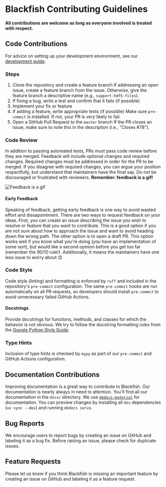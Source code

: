 # Blackfish Contributing Guidelines

**All  contributions are welcome as long as everyone involved is treated with respect.**

## Code Contributions
For advice on setting up your development environment, see our [development guide](https://princeton-ddss.github.io/blackfish/contrib).

### Steps
1. Clone the repository and create a feature branch
If addressing an open issue, create a feature branch from the issue. Otherwise, give the feature branch a descriptive name (e.g., `support-hdf5-files`).
2. If fixing a bug, write a test and confirm that it fails (if possible)
3. Implement your fix or feature
4. If adding a feature, write appropriate tests (if possible)
Make sure `pre-commit` is installed. If not, your PR is *very* likely to fail.
5. Open a GitHub Pull Request to the `master` branch
If the PR closes an issue, make sure to note this in the description (i.e., "Closes #78").

### Code Review
In addition to passing automated tests, PRs must pass code review before they are merged. Feedback will include optional changes and required changes. Required changes must be addressed in order for the PR to be merged. If you disagree with required changes, you can argue your position respectfully, but understand that maintainers have the final say. Do not be discouraged or frustrated with reviewers. **Remember: feedback is a gif!**

![Feedback is a gif](https://media2.giphy.com/media/v1.Y2lkPTc5MGI3NjExcmR4c2FmandtZzBkeW9lOGxzMnM0anB0MWdvMTFnNjZ2ZWo0N2N5dSZlcD12MV9pbnRlcm5hbF9naWZfYnlfaWQmY3Q9Zw/ZF8GoFOeBDwHFsVYqt/giphy.gif)

#### Early Feedback
Speaking of feedback, getting early feedback is one way to avoid wasted effort and dissapointment. There are two ways to request feedback on your ideas. First, you can create an issue describing the issue you wish to resolve or feature that you want to contribute. This is a good option if you are not sure about how to approach the issue and want to avoid heading down the wrong path. The other option is to open a draft PR. This option works well if you know what you're doing (you have an implementation of some sort), but would like a second opinion before you get too far (remember the 90/10 rule!). Additionally, it means the maintainers have one less issue to worry about 😊


### Code Style
Code style (linting) and formatting is enforced by `ruff` and included in the repository's `pre-commit` configuration. The same `pre-commit` hooks are run automatically on all PR requests, so developers should install `pre-commit` to avoid unnecessary failed GitHub Actions.

#### Docstrings
Provide docstrings for functions, methods, and classes for which the behavior is not obvious. We try to follow the docstring formatting rules from the [Google Python Style Guide](https://google.github.io/styleguide/pyguide.html).

### Type Hints
Inclusion of type hints is checked by `mypy` as part of our `pre-commit` and GitHub Actions configuration.

## Documentation Contributions
Improving documentation is a great way to contribute to Blackfish. Our documentation is nearly always in need to attention. You'll find all our documentation in the `docs/` directory. We use [`mkdocs-material`](https://squidfunk.github.io/mkdocs-material/) for documentation. You can preview changes by installing all `dev` dependencies (`uv sync --dev`) and running `mkdocs serve`.

## Bug Reports
We encourage users to report bugs by creating an issue on GitHub and labeling it as a bug fix. Before raising an issue, please check for duplicate issues.

## Feature Requests
Please let us know if you think Blackfish is missing an important feature by creating an issue on GitHub and labeling it as a feature request.
